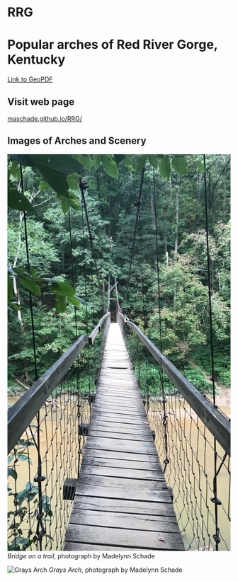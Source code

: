 # RRG
# Popular arches of Red River Gorge, Kentucky

[Link to GeoPDF](basemap/RRGLayout.pdf)

## Visit web page

[maschade.github.io/RRG/](https://maschade.github.io/RRG/)



## Images of Arches and Scenery

![Bridge](basemap/bridge.JPG)
*Bridge on a trail*, photograph by Madelynn Schade


![Grays Arch](basemap/graysarch.JPG)
*Grays Arch*, photograph by Madelynn Schade



